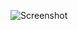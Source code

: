 ![Screenshot](https://github.com/arturr0/arturr0.github.io/blob/317323b17e883d408d13739334a4a02d3489ee21/static/images/weather/cloudy.png)
